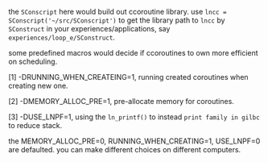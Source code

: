 the `SConscript` here would build out ccoroutine library. use `lncc = SConscript('~/src/SConscript')` to get the library path to `lncc` by `SConstruct` in your experiences/applications, say `experiences/loop_e/SConstruct`.

some predefined macros would decide if ccoroutines to 
own more efficient on scheduling.

[1] -DRUNNING_WHEN_CREATEING=1, running created 
     coroutines when creating new one.

[2] -DMEMORY_ALLOC_PRE=1, pre-allocate memory
    for coroutines.
    
[3] -DUSE_LNPF=1, using the `ln_printf()` to instead 
    `print family in gilbc` to reduce stack.

the MEMORY_ALLOC_PRE=0, RUNNING_WHEN_CREATING=1,
USE_LNPF=0 are defaulted. you can make different 
choices on different computers.
